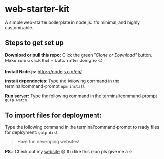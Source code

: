 # web-starter-kit
A simple web-starter boilerplate in node.js. It's minimal, and highly customizable.

## Steps to get set up

**Download or pull this repo:** Click the green *"Clone or Download"* button.
Make sure u click that :star: button after doing so :wink:

**Install Node.js:** https://nodejs.org/en/

**Install dependecies:** Type the following command in the terminal/command-prompt `npm install`

**Run server:** Type the following command in the terminal/command-prompt `gulp watch`

## To import files for deployment:

Type the following command in the terminal/command-prompt to ready files for deployment: `gulp dist`

> Have fun developing websites!

**PS.:** Check out my [website](http://www.kinshukghildial.com/) :smile:
If u like this repo pls give me a :star:
